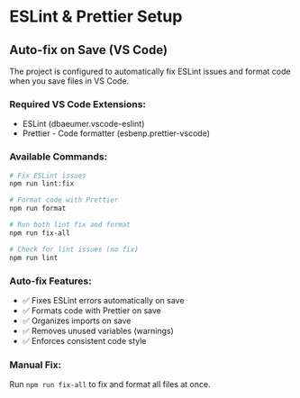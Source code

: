 # ESLint & Prettier Setup

## Auto-fix on Save (VS Code)

The project is configured to automatically fix ESLint issues and format code when you save files in VS Code.

### Required VS Code Extensions:
- ESLint (dbaeumer.vscode-eslint)
- Prettier - Code formatter (esbenp.prettier-vscode)

### Available Commands:

```bash
# Fix ESLint issues
npm run lint:fix

# Format code with Prettier
npm run format

# Run both lint fix and format
npm run fix-all

# Check for lint issues (no fix)
npm run lint
```

### Auto-fix Features:
- ✅ Fixes ESLint errors automatically on save
- ✅ Formats code with Prettier on save
- ✅ Organizes imports on save
- ✅ Removes unused variables (warnings)
- ✅ Enforces consistent code style

### Manual Fix:
Run `npm run fix-all` to fix and format all files at once.
